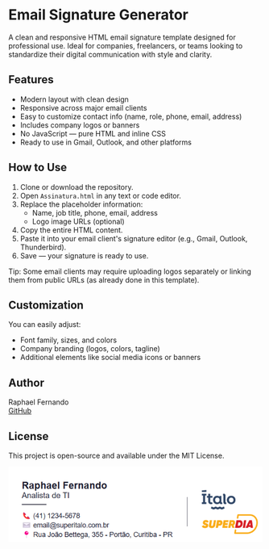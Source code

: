 # Email Signature Generator

A clean and responsive HTML email signature template designed for professional use. Ideal for companies, freelancers, or teams looking to standardize their digital communication with style and clarity.

## Features

- Modern layout with clean design
- Responsive across major email clients
- Easy to customize contact info (name, role, phone, email, address)
- Includes company logos or banners
- No JavaScript — pure HTML and inline CSS
- Ready to use in Gmail, Outlook, and other platforms


## How to Use

1. Clone or download the repository.
2. Open `Assinatura.html` in any text or code editor.
3. Replace the placeholder information:
   - Name, job title, phone, email, address
   - Logo image URLs (optional)
4. Copy the entire HTML content.
5. Paste it into your email client's signature editor (e.g., Gmail, Outlook, Thunderbird).
6. Save — your signature is ready to use.

Tip: Some email clients may require uploading logos separately or linking them from public URLs (as already done in this template).

## Customization

You can easily adjust:
- Font family, sizes, and colors
- Company branding (logos, colors, tagline)
- Additional elements like social media icons or banners

## Author

Raphael Fernando  
[GitHub](https://github.com/RaphaelFernando)

## License

This project is open-source and available under the MIT License.

![Email Signature Preview](assinatura.png)
